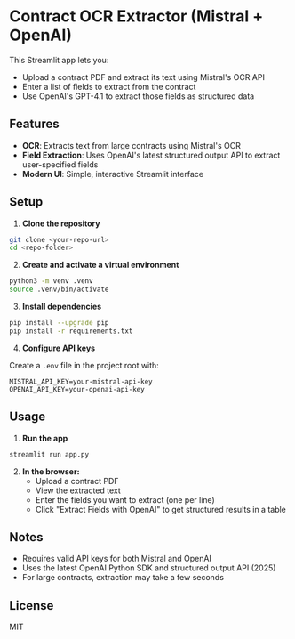# Contract OCR Extractor (Mistral + OpenAI)

This Streamlit app lets you:

- Upload a contract PDF and extract its text using Mistral's OCR API
- Enter a list of fields to extract from the contract
- Use OpenAI's GPT-4.1 to extract those fields as structured data

## Features

- **OCR**: Extracts text from large contracts using Mistral's OCR
- **Field Extraction**: Uses OpenAI's latest structured output API to extract user-specified fields
- **Modern UI**: Simple, interactive Streamlit interface

## Setup

1. **Clone the repository**

```bash
git clone <your-repo-url>
cd <repo-folder>
```

2. **Create and activate a virtual environment**

```bash
python3 -m venv .venv
source .venv/bin/activate
```

3. **Install dependencies**

```bash
pip install --upgrade pip
pip install -r requirements.txt
```

4. **Configure API keys**

Create a `.env` file in the project root with:

```
MISTRAL_API_KEY=your-mistral-api-key
OPENAI_API_KEY=your-openai-api-key
```

## Usage

1. **Run the app**

```bash
streamlit run app.py
```

2. **In the browser:**
   - Upload a contract PDF
   - View the extracted text
   - Enter the fields you want to extract (one per line)
   - Click "Extract Fields with OpenAI" to get structured results in a table

## Notes

- Requires valid API keys for both Mistral and OpenAI
- Uses the latest OpenAI Python SDK and structured output API (2025)
- For large contracts, extraction may take a few seconds

## License

MIT
